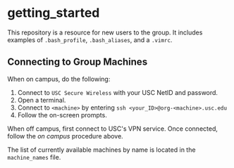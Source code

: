 # getting_started

This repository is a resource for new users to the group.
It includes examples of `.bash_profile`, `.bash_aliases`, 
and a `.vimrc`. 

## Connecting to Group Machines

When on campus, do the following:
1. Connect to `USC Secure Wireless` with your USC NetID and password.
2. Open a terminal.
3. Connect to `<machine>` by entering `ssh <your_ID>@org-<machine>.usc.edu`
4. Follow the on-screen prompts.

When off campus, first connect to USC's VPN service.
Once connected, follow the _on campus_ procedure above.

The list of currently available machines by name is 
located in the `machine_names` file.


